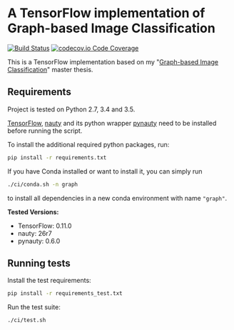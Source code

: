 # A TensorFlow implementation of Graph-based Image Classification

[![Build Status](https://travis-ci.org/rusty1s/graph-based-image-classification.svg?branch=master)](https://travis-ci.org/rusty1s/graph-based-image-classification)
[![codecov.io Code Coverage](https://img.shields.io/codecov/c/github/rusty1s/graph-based-image-classification.svg?maxAge=2592000)](https://codecov.io/github/rusty1s/graph-based-image-classification?branch=master)

This is a TensorFlow implementation based on my "[Graph-based Image Classification](https://github.com/rusty1s/deep-learning/tree/master/thesis)" master thesis.

## Requirements

Project is tested on Python 2.7, 3.4 and 3.5.

[TensorFlow](https://www.tensorflow.org/versions/r0.11/get_started/os_setup.html#pip-installation), [nauty](http://pallini.di.uniroma1.it/) and its python wrapper [pynauty](https://web.cs.dal.ca/~peter/software/pynauty/html/install.html) need to be installed before running the script.

To install the additional required python packages, run:

```bash
pip install -r requirements.txt
```

If you have Conda installed or want to install it, you can simply run
```bash
./ci/conda.sh -n graph
```
to install all dependencies in a new conda environment with name `"graph"`.

**Tested Versions:**
* TensorFlow: 0.11.0
* nauty: 26r7
* pynauty: 0.6.0

## Running tests

Install the test requirements:

```bash
pip install -r requirements_test.txt
```

Run the test suite:

```bash
./ci/test.sh
```
